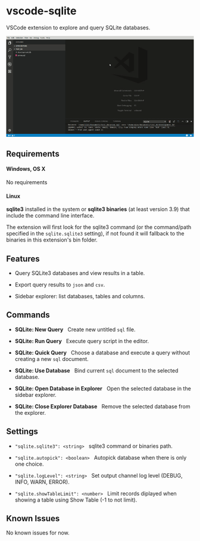 # vscode-sqlite

VSCode extension to explore and query SQLite databases.

![static/sqlite_workflow_1](https://raw.githubusercontent.com/AlexCovizzi/vscode-sqlite/master/static/sqlite_workflow_1.gif "SQLite Workflow")

## Requirements
#### Windows, OS X
No requirements

#### Linux
**sqlite3** installed in the system or **sqlite3 binaries** (at least version 3.9) that include the command line interface.

The extension will first look for the sqlite3 command (or the command/path specified in the `sqlite.sqlite3` setting), if not found it will fallback to the binaries in this extension's bin folder.

## Features

* Query SQLite3 databases and view results in a table.

* Export query results to ```json``` and ```csv```.

* Sidebar explorer: list databases, tables and columns.

## Commands

* **SQLite: New Query** &nbsp; Create new untitled ```sql``` file.

* **SQLite: Run Query** &nbsp; Execute query script in the editor.

* **SQLite: Quick Query** &nbsp; Choose a database and execute a query without creating a new ```sql``` document.

* **SQLite: Use Database** &nbsp; Bind current ```sql``` document to the selected database.

* **SQLite: Open Database in Explorer** &nbsp; Open the selected database in the sidebar explorer.

* **SQLite: Close Explorer Database** &nbsp; Remove the selected database from the explorer.



## Settings

* `"sqlite.sqlite3": <string>` &nbsp; sqlite3 command or binaries path.

* `"sqlite.autopick": <boolean>` &nbsp; Autopick database when there is only one choice.

* `"sqlite.logLevel": <string>` &nbsp; Set output channel log level (DEBUG, INFO, WARN, ERROR).

* `"sqlite.showTableLimit": <number>` &nbsp; Limit records diplayed when showing a table using Show Table (-1 to not limit).


## Known Issues

No known issues for now.
